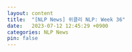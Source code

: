 ```yaml
---
layout: content
title:  "[NLP News] 위클리 NLP: Week 36"
date:   2023-07-12 12:45:29 +0900
categories: NLP News
pin: false
---
```

